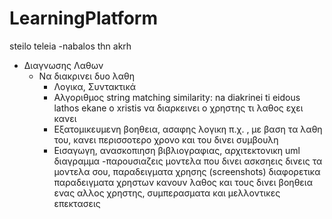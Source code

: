 # LearningPlatform





steilo teleia
-nabalos thn akrh


* Διαγνωσης Λαθων
	* Να διακρινει δυο λαθη
		* Λογικα, Συντακτικά 
		* Αλγοριθμος string matching similarity: na diakrinei ti eidous lathos ekane o xristis να διαρκεινει ο χρηστης τι λαθος εχει κανει 
		* Εξατομικευμενη βοηθεια, ασαφης λογικη π.χ. , με βαση τα λαθη του, κανει περισσοτερο χρονο και του δινει συμβουλη
		* Εισαγωγη, ανασκοπιηση βιβλιογραφιας, αρχιτεκτονικη uml διαγραμμα  -παρουσιαζεις μοντελα που δινει ασκσηεις δινεις  τα μοντελα σου,  παραδειγματα χρησης  (screenshots) διαφορετικα παραδειγματα χρηστων κανουν λαθος και τους δινει βοηθεια ενας αλλος χρηστης, συμπερασματα και μελλοντικες επεκτασεις
		
